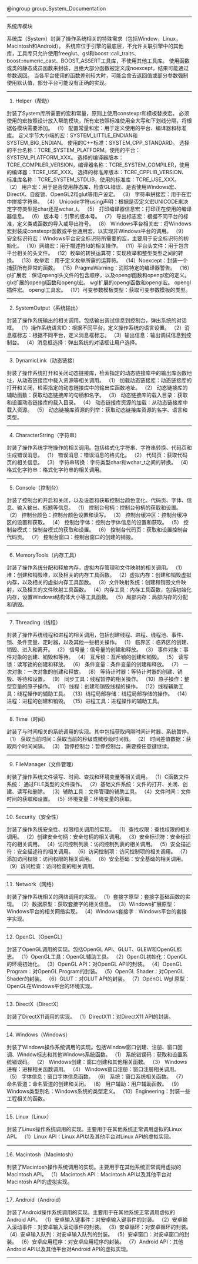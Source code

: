 @ingroup group_System_Documentation

----------------------------
系统库模块

系统库（System）封装了操作系统相关的特殊需求（包括Window，Linux，Macintosh和Android）。
系统库位于引擎的最底层，不允许关联引擎中的其他库，工具库只允许使用freeglut、gsl和boost::call_traits、boost::numeric_cast、BOOST_ASSERT工具库，不使用其他工具库。
使用函数或类的静态成员函数来封装，且绝大部分函数被定义成noexcept，结果可能通过参数返回。
当各平台使用的函数差别较大时，可能会舍去返回值或部分参数强制使用默认值，部分平台可能没有正确的实现。

----------------------------
1.	Helper（帮助）

封装了System库所需要的宏和常量，原则上使用constexpr和模板替换宏。
必须使用的宏按照设计放入帮助模块，所有宏按照标准使用全大写和下划线分隔，将根据各模块需要添加。
（1） 配置常量和宏：用于定义使用的平台、编译器和标准库。
	  定义字节大小端的宏：SYSTEM_LITTLE_ENDIAN和SYSTEM_BIG_ENDIAN。
	  使用的C++标准：SYSTEM_CPP_STANDARD。
	  选择的平台名称：TCRE_SYSTEM_PLATFORM。使用的平台：SYSTEM_PLATFORM_XXX。
	  选择的编译器版本：TCRE_COMPILER_VERSION，编译器名称：TCRE_SYSTEM_COMPILER，使用的编译器：TCRE_USE_XXX。 
	  选择的标准库版本：TCRE_CPPLIB_VERSION、标准库名称：TCRE_SYSTEM_STDLIB，使用的标准库：TCRE_USE_XXX。
（2） 用户宏：用于是否使用静态库、检查GL错误、是否使用Windows宏、DirectX、自旋锁、OpenGL2和glut等用户设定。
（3） 字符串拼接宏：用于在宏中拼接字符串。 
（4） Unicode字符using声明：根据是否定义宏UNICODE来决定字符类型是char还是wchar_t。
（5） 打印编译器信息宏：打印正在使用的编译器信息。
（6） 版本号：引擎的版本号。
（7） 导出标志宏：根据不同平台的标准，定义类或函数的导入或导出符号。
（8） Windows平台相关宏：将Windows宏封装成constexpr函数或平台通用宏，以实现非Windows平台的调用。 
（9） 安全标识符宏：Windows平台安全标识符所需要的宏，主要用于安全标识符的初始化。
（10）网络宏：用于描述符fd的相关操作。
（11）平台头文件：用于包含平台相关的头文件。
（12）枚举的转换运算符：实现枚举和整型类型之间的转换。 
（13）枚举宏：用于定义枚举所需的运算符。
（14）Noexcept：封装一个捕获所有异常的函数。
（15）PragmaWarning：消除特定的编译器警告。
（16）gl扩展宏：保证opengl头文件的包含顺序，以及opengl函数和opengl宏的定义。 
	  glx扩展的opengl函数和opengl宏。
	  wgl扩展的opengl函数和opengl宏。
	  opengl插件宏。
	  opengl工具宏。
（17）可变参数模板类型：获取可变参数模板的类型。

----------------------------
2.	SystemOutput（系统输出）

封装了操作系统输出的相关调用。包括输出调试信息到控制台，弹出系统的对话框。
（1）操作系统语言ID：根据不同平台，定义操作系统的语言设置。
（2）消息框标志：根据不同平台，定义消息框标志。
（3）输出信息：输出调试信息到控制台。
（4）消息框选择：弹出系统的对话框让用户选择。

----------------------------
3.	DynamicLink（动态链接）

封装了操作系统打开和关闭动态链接库，检索指定的动态链接库中的输出库函数地址，从动态链接库中载入资源等相关调用。
（1） 加载动态链接库：动态链接库的打开和关闭，检索指定的动态链接库中的输出库函数地址。
（2） 动态链接库的辅助函数：获取动态链接库的句柄和名字。
（3） 动态链接库的载入目录：获取和设置动态链接库的载入目录。
（4） 动态链接库资源的加载：从动态链接库中载入资源。
（5） 动态链接库资源的列举：获取动态链接库资源的名字、语言和类型。

----------------------------
4.	CharacterString（字符串）

封装了操作系统字符操作的相关调用。包括格式化字符串、字符串转换、代码页和生成错误消息。
（1） 错误消息：错误消息的格式化。
（2） 代码页：获取代码页的相关信息。
（3） 字符串转换：字符类型char和wchar_t之间的转换。
（4） 格式化字符串：格式化字符串的相关调用。

----------------------------
5.	Console（控制台）

封装了控制台的开启和关闭，以及设置和获取控制台颜色变化、代码页、字体、信息、输入输出、标题等信息。
（1） 控制台句柄：控制台句柄的获取和设置。
（2） 控制台颜色：控制台颜色设置和读写。
（3） 控制台缓冲区：控制台缓冲区的设置和获取。
（4） 控制台字体：控制台字体信息的设置和获取。
（5） 控制台模式：控制台模式的获取和设置。 
（6） 控制台代码页：获取和设置控制台代码页。 
（7） 控制台窗口：控制台窗口的创建的销毁。

----------------------------
6.	MemoryTools（内存工具）

封装了操作系统分配和释放内存，虚拟内存管理和文件映射的相关调用。
（1）堆：创建和销毁堆，以及相关的内存工具函数。
（2）虚拟内存：创建和销毁虚拟内存，以及相关的虚拟内存工具函数。
（3）文件映射系统：创建和销毁文件映射，以及相关的文件映射工具函数。
（4）内存工具：内存工具函数，包括初始化内存，设置Windows结构体大小等工具函数。
（5）局部内存：局部内存的分配和销毁。

----------------------------
7.	Threading（线程）

封装了操作系统线程和进程的相关调用，包括创建线程、进程、线程池、事件、锁、条件变量、定时器，以及其他一些相关操作。
（1） 临界区：临界区的创建、销毁、进入和离开。
（2） 信号量：信号量的创建和释放。
（3） 事件对象：事件对象的创建、销毁和等待。
（4） 互斥锁：互斥锁的创建和销毁。
（5） 读写锁：读写锁的创建和释放。
（6） 条件变量：条件变量的创建和释放。
（7） 一次对象：一次对象的创建和释放。
（8） 等待计时器：等待计时器的创建、销毁、等待和设置。
（9） 同步工具：线程暂停的相关操作。
（10）原子操作：整型变量的原子操作。
（11）线程：创建和销毁线程的操作。
（12）线程辅助工具：线程操作的辅助工具。
（13）线程局部存储：线程局部存储的操作。
（14）进程：进程的创建和销毁。
（15）进程工具：进程操作的辅助工具。

----------------------------
8.	Time（时间）

封装了与时间相关的系统调用的实现。其中包括获取间隔时间计时器、系统暂停。
（1） 获取当前时间：获取当前的秒级或微秒级时间戮。
（2） 时间差值数据：获取两个时间间隔。
（3） 暂停控制台：暂停控制台，需要按任意键继续。

----------------------------
9.	FileManager（文件管理）

封装了操作系统文件读写、时间、查找和环境变量等相关调用。
（1）C函数文件系统： 通过FILE类型的文件操作。
（2）基础文件系统：文件的打开、关闭、创建、读写和删除。
（3）辅助工具：文件管理的辅助工具。
（4）文件时间：文件时间的获取和设置。
（5）环境变量：环境变量的获取。 

----------------------------
10.	Security（安全性）

封装了操作系统安全性、权限相关调用的实现。
（1）查找权限：查找权限的相关调用。
（2）创建安全句柄：安全句柄的相关调用。
（3）安全标识符：安全标识符的相关调用。
（4）访问控制列表：访问控制列表的相关调用。
（5）安全描述符：安全描述符的相关调用。
（6）访问控制项：访问控制项的相关调用。
（7）添加访问权限：访问权限的相关调用。
（8）安全基础：安全基础的相关调用。
（9）访问检查：访问检查的相关调用。

----------------------------
11.	Network（网络）

封装了操作系统相关的网络调用的实现。
（1）套接字原型：套接字基础函数的实现。
（2）数据原型：获取套接字的相关信息。
（3）Windows扩展原型：Windows平台的相关网络实现。
（4）Windows套接字：Windows平台的套接字实现。 

----------------------------
12.	OpenGL（OpenGL）

封装了OpenGL调用的实现。包括OpenGL API、GLUT、GLEW和OpenGL标志。
（1）OpenGL工具：OpenGL辅助工具。
（2）OpenGL初始化：OpenGL的环境初始化。
（3）OpenGL API：对OpenGL API的封装。
（4）OpenGL Program：对OpenGL Program的封装。
（5）OpenGL Shader：对OpenGL Shader的封装。
（6）GLUT：对GLUT API的封装。
（7）OpenGL Wgl 原型：OpenGL在Windows平台的环境实现。 

----------------------------
13.	DirectX（DirectX）

封装了DirectX11调用的实现。 
（1）DirectX11：对DirectX11 API的封装。

----------------------------
14.	Windows（Windows）

封装了Windows操作系统调用的实现。包括Window窗口创建、注册、窗口回调、Window标志和其他Windows系统函数。
（1） 系统错误码：获取和设置系统错误码。
（2） Windows创建：窗口创建和其他相关函数。
（3） Windows进程：进程相关函数调用。
（4） Windows窗口注册：窗口注册相关调用。
（5） 字体信息：窗口字体信息函数。
（6） 系统：窗口系统相关函数。
（7） 命名管道：命名管道的创建和关闭。
（8） 用户辅助：用户辅助函数。 
（9） Windows类型别名：Windows系统的类型定义。
（10）Engineering：封装一些工程相关的函数。 

----------------------------
15.	Linux（Linux）

封装了Linux操作系统调用的实现。主要用于在其他系统正常调用虚拟的Linux API。
（1）Linux API：Linux API以及其他平台对Linux API的虚拟实现。

----------------------------
16.	Macintosh（Macintosh）

封装了Macintosh操作系统调用的实现。主要用于在其他系统正常调用虚拟的Macintosh API。
（1）Macintosh API：Macintosh API以及其他平台对Macintosh API的虚拟实现。

----------------------------
17.	Android（Android）

封装了Android操作系统调用的实现。主要用于在其他系统正常调用虚拟的Android API。
（1）安卓输入键事件：对安卓输入键事件的封装。
（2）安卓输入滚动事件：对安卓输入滚动事件的封装。
（3）安卓循环：对安卓循环的封装。
（4）安卓输入队列：对安卓输入队列的封装。
（5）安卓窗口：对安卓窗口的封装。
（6）安卓应用程序：对安卓应用程序的封装。 
（7）Android API：其他Android API以及其他平台对Android API的虚拟实现。

----------------------------